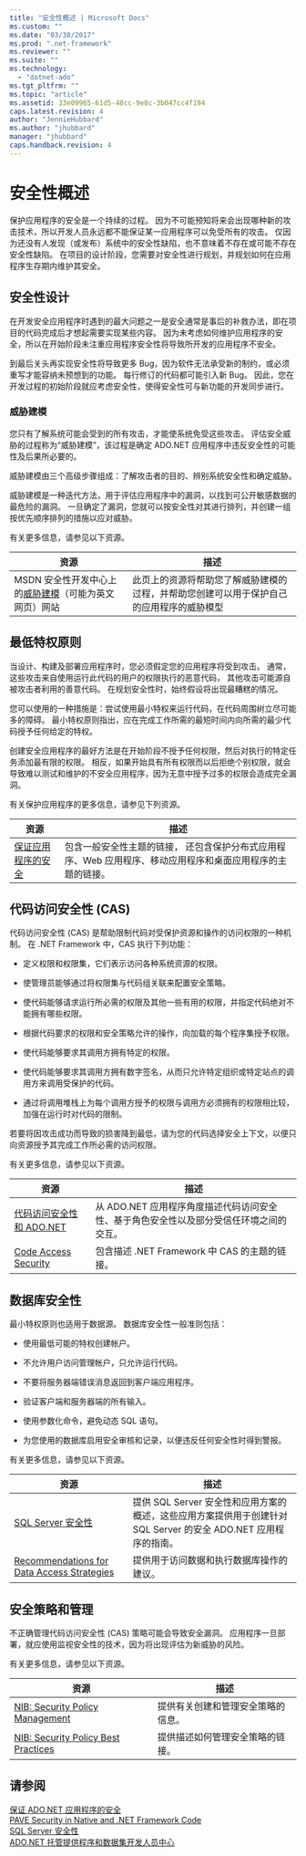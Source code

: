 ```yaml
---
title: "安全性概述 | Microsoft Docs"
ms.custom: ""
ms.date: "03/30/2017"
ms.prod: ".net-framework"
ms.reviewer: ""
ms.suite: ""
ms.technology: 
  - "dotnet-ado"
ms.tgt_pltfrm: ""
ms.topic: "article"
ms.assetid: 33e09965-61d5-48cc-9e8c-3b047cc4f194
caps.latest.revision: 4
author: "JennieHubbard"
ms.author: "jhubbard"
manager: "jhubbard"
caps.handback.revision: 4
---
```

# 安全性概述
保护应用程序的安全是一个持续的过程。  因为不可能预知将来会出现哪种新的攻击技术，所以开发人员永远都不能保证某一应用程序可以免受所有的攻击。  仅因为还没有人发现（或发布）系统中的安全性缺陷，也不意味着不存在或可能不存在安全性缺陷。  在项目的设计阶段，您需要对安全性进行规划，并规划如何在应用程序生存期内维护其安全。  
  
## 安全性设计  
 在开发安全应用程序时遇到的最大问题之一是安全通常是事后的补救办法，即在项目的代码完成后才想起需要实现某些内容。  因为未考虑如何维护应用程序的安全，所以在开始阶段未注重应用程序安全性将导致所开发的应用程序不安全。  
  
 到最后关头再实现安全性将导致更多 Bug，因为软件无法承受新的制约，或必须重写才能容纳未预想到的功能。  每行修订的代码都可能引入新 Bug。  因此，您在开发过程的初始阶段就应考虑安全性，使得安全性可与新功能的开发同步进行。  
  
### 威胁建模  
 您只有了解系统可能会受到的所有攻击，才能使系统免受这些攻击。  评估安全威胁的过程称为“威胁建模”，该过程是确定 ADO.NET 应用程序中违反安全性的可能性及后果所必要的。  
  
 威胁建模由三个高级步骤组成：了解攻击者的目的、辨别系统安全性和确定威胁。  
  
 威胁建模是一种迭代方法，用于评估应用程序中的漏洞，以找到可公开敏感数据的最危险的漏洞。  一旦确定了漏洞，您就可以按安全性对其进行排列，并创建一组按优先顺序排列的措施以应对威胁。  
  
 有关更多信息，请参见以下资源。  
  
|资源|描述|  
|--------|--------|  
|MSDN 安全性开发中心上的[威胁建模](http://go.microsoft.com/fwlink/?LinkId=98353)（可能为英文网页）网站|此页上的资源将帮助您了解威胁建模的过程，并帮助您创建可以用于保护自己的应用程序的威胁模型|  
  
## 最低特权原则  
 当设计、构建及部署应用程序时，您必须假定您的应用程序将受到攻击。  通常，这些攻击来自使用运行此代码的用户的权限执行的恶意代码，  其他攻击可能源自被攻击者利用的善意代码。  在规划安全性时，始终假设将出现最糟糕的情况。  
  
 您可以使用的一种措施是：尝试使用最小特权来运行代码，在代码周围树立尽可能多的障碍。  最小特权原则指出，应在完成工作所需的最短时间内向所需的最少代码授予任何给定的特权。  
  
 创建安全应用程序的最好方法是在开始阶段不授予任何权限，然后对执行的特定任务添加最有限的权限。  相反，如果开始具有所有权限而以后拒绝个别权限，就会导致难以测试和维护的不安全应用程序，因为无意中授予过多的权限会造成完全漏洞。  
  
 有关保护应用程序的更多信息，请参见下列资源。  
  
|资源|描述|  
|--------|--------|  
|[保证应用程序的安全](../Topic/Securing%20Applications.md)|包含一般安全性主题的链接，  还包含保护分布式应用程序、Web 应用程序、移动应用程序和桌面应用程序的主题的链接。|  
  
## 代码访问安全性 \(CAS\)  
 代码访问安全性 \(CAS\) 是帮助限制代码对受保护资源和操作的访问权限的一种机制。  在 .NET Framework 中，CAS 执行下列功能：  
  
-   定义权限和权限集，它们表示访问各种系统资源的权限。  
  
-   使管理员能够通过将权限集与代码组关联来配置安全策略。  
  
-   使代码能够请求运行所必需的权限及其他一些有用的权限，并指定代码绝对不能拥有哪些权限。  
  
-   根据代码要求的权限和安全策略允许的操作，向加载的每个程序集授予权限。  
  
-   使代码能够要求其调用方拥有特定的权限。  
  
-   使代码能够要求其调用方拥有数字签名，从而只允许特定组织或特定站点的调用方来调用受保护的代码。  
  
-   通过将调用堆栈上为每个调用方授予的权限与调用方必须拥有的权限相比较，加强在运行时对代码的限制。  
  
 若要将因攻击成功而导致的损害降到最低，请为您的代码选择安全上下文，以便只向资源授予其完成工作所必需的访问权限。  
  
 有关更多信息，请参见以下资源。  
  
|资源|描述|  
|--------|--------|  
|[代码访问安全性和 ADO.NET](../../../../docs/framework/data/adonet/code-access-security.md)|从 ADO.NET 应用程序角度描述代码访问安全性、基于角色安全性以及部分受信任环境之间的交互。|  
|[Code Access Security](http://msdn.microsoft.com/zh-cn/23a20143-241d-4fe5-9d9f-3933fd594c03)|包含描述 .NET Framework 中 CAS 的主题的链接。|  
  
## 数据库安全性  
 最小特权原则也适用于数据源。  数据库安全性一般准则包括：  
  
-   使用最低可能的特权创建帐户。  
  
-   不允许用户访问管理帐户，只允许运行代码。  
  
-   不要将服务器端错误消息返回到客户端应用程序。  
  
-   验证客户端和服务器端的所有输入。  
  
-   使用参数化命令，避免动态 SQL 语句。  
  
-   为您使用的数据库启用安全审核和记录，以便违反任何安全性时得到警报。  
  
 有关更多信息，请参见以下资源。  
  
|资源|描述|  
|--------|--------|  
|[SQL Server 安全性](../../../../docs/framework/data/adonet/sql/sql-server-security.md)|提供 SQL Server 安全性和应用方案的概述，这些应用方案提供用于创建针对 SQL Server 的安全 ADO.NET 应用程序的指南。|  
|[Recommendations for Data Access Strategies](http://msdn.microsoft.com/zh-cn/72411f32-d12a-4de8-b961-e54fca7faaf5)|提供用于访问数据和执行数据库操作的建议。|  
  
## 安全策略和管理  
 不正确管理代码访问安全性 \(CAS\) 策略可能会导致安全漏洞。  应用程序一旦部署，就应使用监视安全性的技术，因为将出现评估为新威胁的风险。  
  
 有关更多信息，请参见以下资源。  
  
|资源|描述|  
|--------|--------|  
|[NIB: Security Policy Management](http://msdn.microsoft.com/zh-cn/d754e05d-29dc-4d3a-a2c2-95eaaf1b82b9)|提供有关创建和管理安全策略的信息。|  
|[NIB: Security Policy Best Practices](http://msdn.microsoft.com/zh-cn/d49bc4d5-efb7-4caa-a2fe-e4d3cec63c05)|提供描述如何管理安全策略的链接。|  
  
## 请参阅  
 [保证 ADO.NET 应用程序的安全](../../../../docs/framework/data/adonet/securing-ado-net-applications.md)   
 [PAVE Security in Native and .NET Framework Code](http://msdn.microsoft.com/zh-cn/bd61be84-c143-409a-a75a-44253724f784)   
 [SQL Server 安全性](../../../../docs/framework/data/adonet/sql/sql-server-security.md)   
 [ADO.NET 托管提供程序和数据集开发人员中心](http://go.microsoft.com/fwlink/?LinkId=217917)